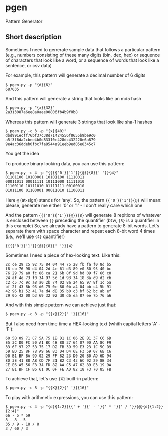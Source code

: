 pgen
====

Pattern Generator

## Short description

Sometimes I need to generate sample data that follows a particular pattern (e.g., numbers consisting of these many digits (bin, dec, hex) or sequence of characters that look like a word, or a sequence of words that look like a sentence, or csv data)

For example, this pattern will generate a decimal number of 6 digits

    $ pgen.py -p "{d}{6}"
    687035

And this pattern will generate a string that looks like an md5 hash

    $ pgen.py -p "{x}{32}"
    2a313087a6ee8a0aee00806fb4b9f0b8
    
Whereas this pattern will generate 3 strings that look like sha-1 hashes

    $ pgen.py -c 3 -p "{x}{40}"
    dbd991ecff76bf37c38d71424556f8655b9be9c0
    a5f3f6da2cbee4b0d83310e428dc432220e6a879
    9e4ac36ddeb0fbc7fa8544a91eeb9ed05e8345c7
    
You get the idea

To produce binary looking data, you can use this pattern:

    $ pgen.py -c 4 -p "{{{{'0'}{'1'}}{@}}{8}{' '}}{4}"
    01101100 10100001 10101100 11110011
    00011011 00011111 10111000 11111010
    11100110 10111010 01111111 00100010
    01011100 01100001 00011010 11100011
    
Here ```@``` (at-sign) stands for 'any'. So, the pattern ```{{'0'}{'1'}}{@}``` will mean: please, generate me either '0' or '1' - I don't really care which one

And the pattern ```{{{'0'}{'1'}}{@}}{8}``` will generate 8 repitions of whatever is enclosed between ```{}``` preceding the quantifier (btw, ```{8}``` is a quantifier in this example)
So, we already have a pattern to generate 8-bit words. Let's separate them with space character and repeat each 8-bit word 4 times (i.e., we'll use ```{4}``` quantifier)

    {{{{'0'}{'1'}}{@}}{8}{' '}}{4}
    
Sometimes I need a piece of hex-looking text. Like this:

    2c ce 29 c5 92 75 84 04 44 75 28 fb fa f0 8d b5
    f8 cb 76 98 d4 04 2d 4e 61 d3 89 e0 80 93 40 bc
    76 29 79 a0 fc 86 ca 21 6b 8f 9d bd 09 f7 66 c0
    24 af 4e 73 f0 34 97 5c 1d 93 34 18 3a d9 d2 cb
    c2 c5 7c 9c a8 a0 2b 74 02 8a 24 65 97 8f 1c 5a
    bf 2f 43 8b 93 d6 75 0e 80 0b a4 04 bb c4 5b 91
    42 96 b1 52 41 7a d4 d8 35 b0 c3 bf 62 bc ab ef
    29 0b 42 00 b3 69 32 92 d0 d6 ea 87 ee 7b 76 a6
    
And with this simple pattern we can achieve just that:

    $ pgen.py -c 8 -p "{{x}{2}{' '}}{16}"
    
But I also need from time time a HEX-looking text (whith capital letters 'A' - 'F'):

    60 5B 09 71 C7 5A 75 1B D1 1C 06 2E B1 3F C6 6D
    E5 3C D0 FC 50 A1 BC 48 88 37 64 07 9D AA 8C F9
    33 6F 97 27 5B 75 17 D2 FB 39 59 E3 23 1C 5C D9
    59 BD 25 8F 78 A9 66 83 D4 D4 6E F3 59 07 6B C6
    D0 B1 BF BA 9D 02 29 FF 82 23 D0 20 B0 AD 6D 94
    8D 3E 41 88 AB CD 7F 31 B2 C3 43 6C 92 29 8B 34
    CE E6 A5 56 F8 3A FD 82 AA C5 A7 62 89 E3 19 9A
    27 B1 BF CF B6 61 0C 0F FE AD 82 18 F3 70 85 FB
    
To achieve that, let's use ```{X}``` built-in pattern:

    $ pgen.py -c 8 -p "{{X}{2}{' '}}{16}"

To play with arithmetic expressions, you can use this pattern:

    $ pgen.py -c 4 -p "{d}{1:2}{{{' + '}{' - '}{' * '}{' / '}}{@}{d}{1:2}}{2:4}"
    66 - 5 * 59
    8 - 8 - 5
    35 / 9 - 18 / 8
    3 / 60 / 3
